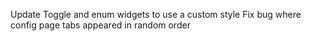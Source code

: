 Update Toggle and enum widgets to use a custom style
Fix bug where config page tabs appeared in random order